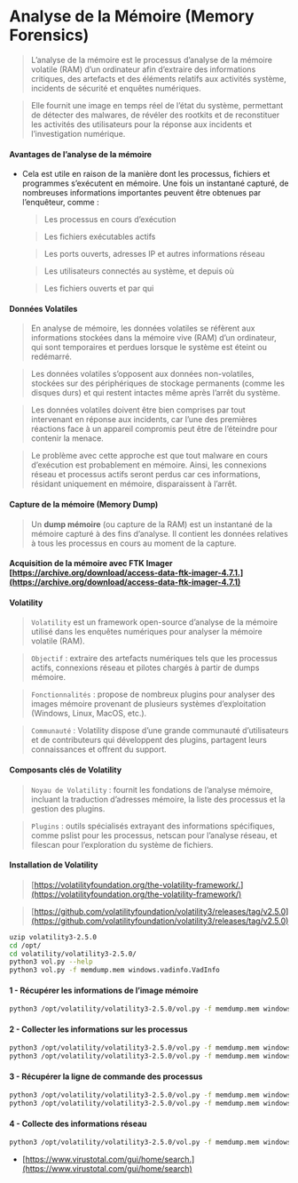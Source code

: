 # Analyse de la Mémoire (Memory Forensics)

> L’analyse de la mémoire est le processus d’analyse de la mémoire volatile (RAM) d’un ordinateur afin d’extraire des informations critiques, des artefacts et des éléments relatifs aux activités système, incidents de sécurité et enquêtes numériques.

> Elle fournit une image en temps réel de l’état du système, permettant de détecter des malwares, de révéler des rootkits et de reconstituer les activités des utilisateurs pour la réponse aux incidents et l’investigation numérique.

#### Avantages de l’analyse de la mémoire

- Cela est utile en raison de la manière dont les processus, fichiers et programmes s’exécutent en mémoire. Une fois un instantané capturé, de nombreuses informations importantes peuvent être obtenues par l’enquêteur, comme :

  > Les processus en cours d’exécution

  > Les fichiers exécutables actifs

  > Les ports ouverts, adresses IP et autres informations réseau

  > Les utilisateurs connectés au système, et depuis où

  > Les fichiers ouverts et par qui

#### Données Volatiles

> En analyse de mémoire, les données volatiles se réfèrent aux informations stockées dans la mémoire vive (RAM) d’un ordinateur, qui sont temporaires et perdues lorsque le système est éteint ou redémarré.

> Les données volatiles s’opposent aux données non-volatiles, stockées sur des périphériques de stockage permanents (comme les disques durs) et qui restent intactes même après l’arrêt du système.

> Les données volatiles doivent être bien comprises par tout intervenant en réponse aux incidents, car l’une des premières réactions face à un appareil compromis peut être de l’éteindre pour contenir la menace.

> Le problème avec cette approche est que tout malware en cours d’exécution est probablement en mémoire. Ainsi, les connexions réseau et processus actifs seront perdus car ces informations, résidant uniquement en mémoire, disparaissent à l’arrêt.

#### Capture de la mémoire (Memory Dump)

> Un **dump mémoire** (ou capture de la RAM) est un instantané de la mémoire capturé à des fins d’analyse. Il contient les données relatives à tous les processus en cours au moment de la capture.

#### Acquisition de la mémoire avec FTK Imager [https://archive.org/download/access-data-ftk-imager-4.7.1.](https://archive.org/download/access-data-ftk-imager-4.7.1)

#### Volatility

> `Volatility` est un framework open-source d’analyse de la mémoire utilisé dans les enquêtes numériques pour analyser la mémoire volatile (RAM).

> `Objectif` : extraire des artefacts numériques tels que les processus actifs, connexions réseau et pilotes chargés à partir de dumps mémoire.

> `Fonctionnalités` : propose de nombreux plugins pour analyser des images mémoire provenant de plusieurs systèmes d’exploitation (Windows, Linux, MacOS, etc.).

> `Communauté` : Volatility dispose d’une grande communauté d’utilisateurs et de contributeurs qui développent des plugins, partagent leurs connaissances et offrent du support.

#### Composants clés de Volatility

> `Noyau de Volatility` : fournit les fondations de l’analyse mémoire, incluant la traduction d’adresses mémoire, la liste des processus et la gestion des plugins.

> `Plugins` : outils spécialisés extrayant des informations spécifiques, comme pslist pour les processus, netscan pour l’analyse réseau, et filescan pour l’exploration du système de fichiers.

#### Installation de Volatility

> [https://volatilityfoundation.org/the-volatility-framework/.](https://volatilityfoundation.org/the-volatility-framework/)

> [https://github.com/volatilityfoundation/volatility3/releases/tag/v2.5.0](https://github.com/volatilityfoundation/volatility3/releases/tag/v2.5.0)

```sh
uzip volatility3-2.5.0
cd /opt/
cd volatility/volatility3-2.5.0/
python3 vol.py --help
python3 vol.py -f memdump.mem windows.vadinfo.VadInfo
```

#### 1 - Récupérer les informations de l’image mémoire

```sh
python3 /opt/volatility/volatility3-2.5.0/vol.py -f memdump.mem windows.info
```

#### 2 - Collecter les informations sur les processus

```sh
python3 /opt/volatility/volatility3-2.5.0/vol.py -f memdump.mem windows.pslist
python3 /opt/volatility/volatility3-2.5.0/vol.py -f memdump.mem windows.psscan.PsScan
```

#### 3 - Récupérer la ligne de commande des processus

```sh
python3 /opt/volatility/volatility3-2.5.0/vol.py -f memdump.mem windows.cmdline
python3 /opt/volatility/volatility3-2.5.0/vol.py -f memdump.mem windows.cmdline --pid 2580
```

#### 4 - Collecte des informations réseau

```sh
python3 /opt/volatility/volatility3-2.5.0/vol.py -f memdump.mem windows.netscan
```

- [https://www.virustotal.com/gui/home/search.](https://www.virustotal.com/gui/home/search)
